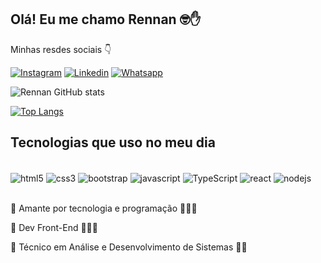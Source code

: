 
## Olá! Eu me chamo Rennan 🤓✋

Minhas resdes sociais 👇 

[![Instagram](https://img.shields.io/badge/Instagram-E4405F?style=for-the-badge&logo=instagram&logoColor=white)](https://www.instagram.com/rennanalves.xxv/)
[![Linkedin](https://img.shields.io/badge/LinkedIn-0077B5?style=for-the-badge&logo=linkedin&logoColor=white)](https://www.linkedin.com/in/rennan-alves-49b066220/)
[![Whatsapp](https://img.shields.io/badge/WhatsApp-25D366?style=for-the-badge&logo=whatsapp&logoColor=white)](http://wa.me/5581995278390)

![Rennan GitHub stats](https://github-readme-stats.vercel.app/api?username=RennanDEV&show_icons=true&theme=dracula)

[![Top Langs](https://github-readme-stats.vercel.app/api/top-langs/?username=RennanDEV)](https://github.com/anuraghazra/github-readme-stats)

## Tecnologias que uso no meu dia

<div style="display: inline_block"><br/>
    <img align="center" alt="html5" src="https://img.shields.io/badge/HTML5-E34F26?style=for-the-badge&logo=html5&logoColor=white" />
    <img align="center" alt="css3" src="https://img.shields.io/badge/CSS3-1572B6?style=for-the-badge&logo=css3&logoColor=white" />
    <img align="center" alt="bootstrap" src="https://img.shields.io/badge/Bootstrap-563D7C?style=for-the-badge&logo=bootstrap&logoColor=white" />
    <img align="center" alt="javascript" src="https://img.shields.io/badge/JavaScript-F7DF1E?style=for-the-badge&logo=javascript&logoColor=black" />
    <img align="center" alt="TypeScript" src="https://img.shields.io/badge/TypeScript-007ACC?style=for-the-badge&logo=typescript&logoColor=white" />
    <img align="center" alt="react" src="https://img.shields.io/badge/React-20232A?style=for-the-badge&logo=react&logoColor=61DAFB" />
    <img align="center" alt="nodejs" src="https://img.shields.io/badge/Node.js-43853D?style=for-the-badge&logo=node.js&logoColor=white" />
</div><br/>

🔹 Amante por tecnologia e programação 👨🏻‍💻

🔹 Dev Front-End 👨🏻‍💻

🔹 Técnico em Análise e Desenvolvimento de Sistemas 👨‍🎓


